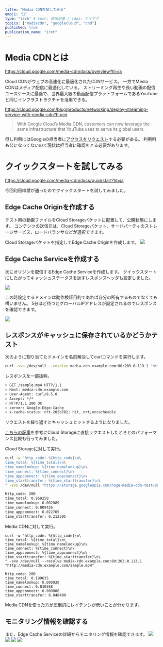 ```yaml
---
title: "Media CDNを試してみる"
emoji: "🎥"
type: "tech" # tech: 技術記事 / idea: アイデア
topics: ["mediacdn", "googlecloud", "cnd"]
published: true
publication_name: "iret"
---
```

# Media CDNとは

https://cloud.google.com/media-cdn/docs/overview?hl=ja

Cloud CDNがウェブの高速化に最適化されたCDNサービス。
一方でMedia CDNはメディア配信に最適化している。
ストリーミング再生や長い動画の配信ユースケースに最適で、世界最大級の動画配信プラットフォームであるYouTubeと同じインフラストラクチャを活用できる。

https://cloud.google.com/blog/products/networking/deploy-streaming-service-with-media-cdn?hl=en
>With Google Cloud’s Media CDN, customers can now leverage the same infrastructure that YouTube uses to serve its global users.

但し利用にはGoogleの担当者に[アクセスをリクエスト](https://cloud.google.com/media-cdn/docs/overview?hl=ja#request-access)する必要がある。
利用料も公になってないので現状は担当者に確認をとる必要があります。

# クイックスタートを試してみる
https://cloud.google.com/media-cdn/docs/quickstart?hl=ja

今回利用申請が通ったのでクイックスタートを試してみました。

## Edge Cache Originを作成する
テスト用の動画ファイルをCloud Storageバケットに配置して、公開状態にします。
コンテンツの送信元は、Cloud Storageバケット、サードパーティのストレージサービス、ロードバランサなどが選択できます。

Cloud Storageバケットを指定してEdge Cache Originを作成します。
![](https://storage.googleapis.com/zenn-user-upload/e20043f095d9-20250119.png)

## Edge Cache Serviceを作成する
次にオリジンを配信するEdge Cache Serviceを作成します。
クイックスタートにしたがってキャッシュステータスを返すレスポンスヘッダも設定しました。

![](https://storage.googleapis.com/zenn-user-upload/a8e078526ba8-20250119.png)

この時設定するドメインは動作検証目的であれば自分の所有するものでなくても構いません。
5分ほど待つとグローバルIPアドレスが設定されるのでレスポンスを確認できます。

![](https://storage.googleapis.com/zenn-user-upload/3912f9e3ebcf-20250119.png)

## レスポンスがキャッシュに保存されているかどうかテスト

次のように割り当てたドメインを名前解決してcurlコマンドを実行します。

```bash
curl -svo /dev/null --resolve media-cdn.example.com:80:203.0.113.1 "http://media-cdn.example.com/sample.mp4"
```

レスポンスを一部抜粋。

```bash
> GET /sample.mp4 HTTP/1.1
> Host: media-cdn.example.com
> User-Agent: curl/8.5.0
> Accept: */*
< HTTP/1.1 200 OK
< server: Google-Edge-Cache
< x-cache-status: nrt-202b782; hit, nrt;uncacheable
```

リクエストを繰り返すとキャッシュヒットするようになりました。

[こちらの記事](https://zenn.dev/ma_me/articles/e90c996a768b77)を参考にCloud Storageに直接リクエストしたときとのパフォーマンス比較も行ってみました。

Cloud Storageに対して実行。

```bash
curl -w "http_code: %{http_code}\n\
time_total: %{time_total}\n\
time_namelookup: %{time_namelookup}\n\
time_connect: %{time_connect}\n\
time_appconnect: %{time_appconnect}\n\
time_starttransfer: %{time_starttransfer}\n\
" -svo /dev/null "https://storage.googleapis.com/hoge-media-cdn-test/sample.mp4"
```

```bash
http_code: 200
time_total: 0.959250
time_namelookup: 0.002889
time_connect: 0.009426
time_appconnect: 0.022765
time_starttransfer: 0.212505
```

Media CDNに対して実行。

```
curl -w "http_code: %{http_code}\n\
time_total: %{time_total}\n\
time_namelookup: %{time_namelookup}\n\
time_connect: %{time_connect}\n\
time_appconnect: %{time_appconnect}\n\
time_starttransfer: %{time_starttransfer}\n\
" -svo /dev/null --resolve media-cdn.example.com:80:203.0.113.1 "http://media-cdn.example.com/sample.mp4"
```

```
http_code: 200
time_total: 0.199635
time_namelookup: 0.000020
time_connect: 0.010368
time_appconnect: 0.000000
time_starttransfer: 0.048489
```

Media CDNを使った方が圧倒的にレイテンシが低いことが分かります。

## モニタリング情報を確認する
また、Edge Cache Serviceの詳細からモニタリング情報を確認できます。
![](https://storage.googleapis.com/zenn-user-upload/93dd4e3c8adc-20250119.png)
![](https://storage.googleapis.com/zenn-user-upload/e9b46ac4615c-20250119.png)
![](https://storage.googleapis.com/zenn-user-upload/ed43c3f2b51b-20250119.png)
![](https://storage.googleapis.com/zenn-user-upload/76dc530d683e-20250119.png)
